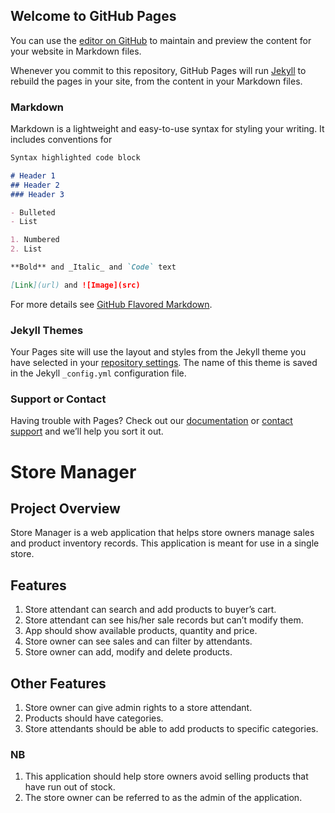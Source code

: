
## Welcome to GitHub Pages

You can use the [editor on GitHub](https://github.com/BruceFelix/Store-Manager-Frontend/edit/develop/README.md) to maintain and preview the content for your website in Markdown files.

Whenever you commit to this repository, GitHub Pages will run [Jekyll](https://jekyllrb.com/) to rebuild the pages in your site, from the content in your Markdown files.

### Markdown

Markdown is a lightweight and easy-to-use syntax for styling your writing. It includes conventions for

```markdown
Syntax highlighted code block

# Header 1
## Header 2
### Header 3

- Bulleted
- List

1. Numbered
2. List

**Bold** and _Italic_ and `Code` text

[Link](url) and ![Image](src)
```

For more details see [GitHub Flavored Markdown](https://guides.github.com/features/mastering-markdown/).

### Jekyll Themes

Your Pages site will use the layout and styles from the Jekyll theme you have selected in your [repository settings](https://github.com/BruceFelix/Store-Manager-Frontend/settings/pages). The name of this theme is saved in the Jekyll `_config.yml` configuration file.

### Support or Contact

Having trouble with Pages? Check out our [documentation](https://docs.github.com/categories/github-pages-basics/) or [contact support](https://support.github.com/contact) and we’ll help you sort it out.
# Store Manager
## Project Overview
Store Manager is a web application that helps store owners manage sales and product inventory records. This application is meant for use in a single store.
## Features
1.	Store attendant can search and add products to buyer’s cart.
2.	Store attendant can see his/her sale records but can’t modify them.
3.	App should show available products, quantity and price.
4.	Store owner can see sales and can filter by attendants.
5.	Store owner can add, modify and delete products.


## Other Features
1.	Store owner can give admin rights to a store attendant.
2.	Products should have categories.
3.	Store attendants should be able to add products to specific categories.


### NB
1.	This application should help store owners avoid selling products that have run out of stock.
2.	The store owner can be referred to as the admin of the application.

